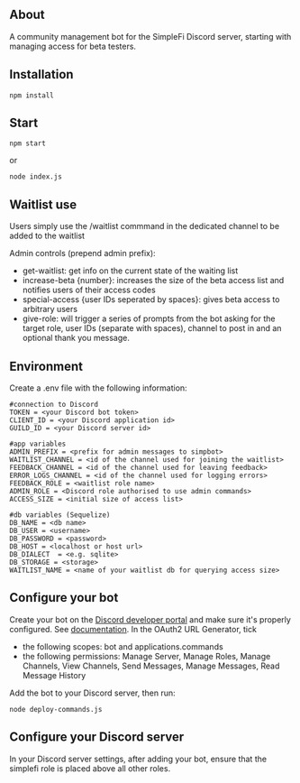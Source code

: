 ## About

A community management bot for the SimpleFi Discord server, starting with managing access for beta testers.

## Installation
```
npm install
```

## Start
```
npm start
```
or
```
node index.js
```
## Waitlist use
Users simply use the /waitlist commmand in the dedicated channel to be added to the waitlist

Admin controls (prepend admin prefix):
- get-waitlist: get info on the current state of the waiting list
- increase-beta {number}: increases the size of the beta access list and notifies users of their access codes
- special-access {user IDs seperated by spaces}: gives beta access to arbitrary users
- give-role: will trigger a series of prompts from the bot asking for the target role, user IDs (separate with spaces), channel to post in and an optional thank you message.

## Environment
Create a .env file with the following information:
```
#connection to Discord
TOKEN = <your Discord bot token>
CLIENT_ID = <your Discord application id>
GUILD_ID = <your Discord server id>

#app variables
ADMIN_PREFIX = <prefix for admin messages to simpbot>
WAITLIST_CHANNEL = <id of the channel used for joining the waitlist>
FEEDBACK_CHANNEL = <id of the channel used for leaving feedback>
ERROR_LOGS_CHANNEL = <id of the channel used for logging errors>
FEEDBACK_ROLE = <waitlist role name>
ADMIN_ROLE = <Discord role authorised to use admin commands>
ACCESS_SIZE = <initial size of access list>

#db variables (Sequelize)
DB_NAME = <db name>
DB_USER = <username>
DB_PASSWORD = <password>
DB_HOST = <localhost or host url>
DB_DIALECT	= <e.g. sqlite>
DB_STORAGE = <storage>
WAITLIST_NAME = <name of your waitlist db for querying access size>
```

## Configure your bot
Create your bot on the [Discord developer portal](https://discord.com/developers/applications) and make sure it's properly configured. See [documentation](https://discord.com/developers/docs/intro).
In the OAuth2 URL Generator, tick
- the following scopes: bot and applications.commands
- the following permissions: Manage Server, Manage Roles, Manage Channels, View Channels, Send Messages, Manage Messages, Read Message History

Add the bot to your Discord server, then run: 
```
node deploy-commands.js
```

## Configure your Discord server
In your Discord server settings, after adding your bot, ensure that the simplefi role is placed above all other roles.